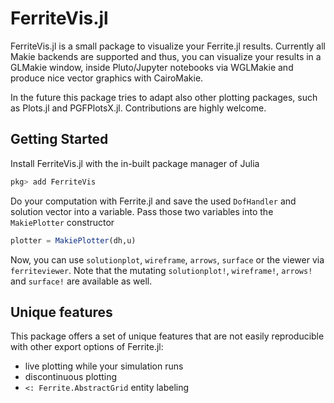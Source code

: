 # FerriteVis.jl

FerriteVis.jl is a small package to visualize your Ferrite.jl results. Currently all Makie backends are supported and thus,
you can visualize your results in a GLMakie window, inside Pluto/Jupyter notebooks via WGLMakie and produce nice vector graphics with
CairoMakie.

In the future this package tries to adapt also other plotting packages, such as Plots.jl and PGFPlotsX.jl. Contributions are highly welcome.

## Getting Started

Install FerriteVis.jl with the in-built package manager of Julia

```julia
pkg> add FerriteVis
```

Do your computation with Ferrite.jl and save the used `DofHandler` and solution vector into a variable. Pass those two variables into
the `MakiePlotter` constructor

```julia
plotter = MakiePlotter(dh,u)
```

Now, you can use `solutionplot`, `wireframe`, `arrows`, `surface` or the viewer via `ferriteviewer`. 
Note that the mutating `solutionplot!`, `wireframe!`, `arrows!` and `surface!` are available as well.

## Unique features

This package offers a set of unique features that are not easily reproducible with other export options of Ferrite.jl:

- live plotting while your simulation runs
- discontinuous plotting
- `<: Ferrite.AbstractGrid` entity labeling
